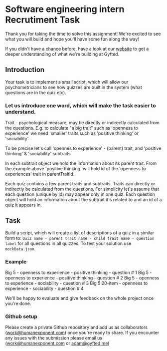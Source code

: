 # Software engineering intern Recrutiment Task

Thank you for taking the time to solve this assignment! We're excited to see what you will build and hope you'll have some fun along the way!

If you didn't have a chance before, have a look at our [website](https://gyfted.me/) to get a deeper understanding of what we're building at Gyfted.


## Introduction
Your task is to implement a small script, which will allow our psychometricians to see how quizzes are built in the system (what questions are in the quiz etc).

### Let us introduce one word, which will make the task easier to understand.
Trait - psychological measure, may be directly or indirectly calculated from the questions.
E.g. to calculate "a big trait" such as 'openness to experience' we need 'smaller' traits such as 'positive thinking' or 'sociability'. 

To be precise let's call 'opennes to experience' - (parent) trait, and 'positive thinking' & 'sociability' subtraits.

In each subtrait object we hold the information about its parent trait. From the example above 'positive thinking' will hold id of the 'openness to experiences' trait in parentTraitId.
 

Each quiz contains a few parent traits and subtraits.
Traits can directly or indirectly be calculated from the questions.
For simplicity let's assume that each question (unique by id) may appear only in one quiz.
Each question object will hold an information about the subtrait it's related to and an id of a quiz it appears in.

## Task
Build a script, which will create a list of descriptions of a quiz in a similar form to: `Quiz name - parent trait name - child trait name - question label` for all questions in all quizzes.
To test your solution use `mockData.json`.

### Example
Big 5 - openness to experience - positive thinking - question # 1
Big 5 - openness to experience - positive thinking - question # 2
Big 5 - openness to experience - sociability - question # 3
Big 5 20-item - openness to experience - sociability - question # 4


We'll be happy to evaluate and give feedback on the whole project once you're done.

### Github setup

Please create a private Github repository and add us as collaborators (work@humanexponent.com) once you're ready to share.
If you encounter any issues with the submission please email us (work@humanexponent.com or adam@gyfted.me)


